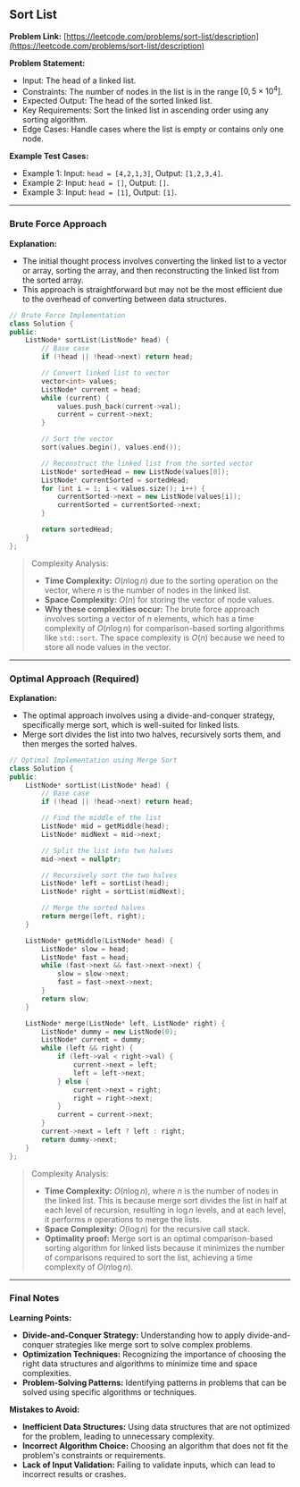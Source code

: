 ## Sort List

**Problem Link:** [https://leetcode.com/problems/sort-list/description](https://leetcode.com/problems/sort-list/description)

**Problem Statement:**
- Input: The head of a linked list.
- Constraints: The number of nodes in the list is in the range $[0, 5 \times 10^4]$.
- Expected Output: The head of the sorted linked list.
- Key Requirements: Sort the linked list in ascending order using any sorting algorithm.
- Edge Cases: Handle cases where the list is empty or contains only one node.

**Example Test Cases:**
- Example 1: Input: `head = [4,2,1,3]`, Output: `[1,2,3,4]`.
- Example 2: Input: `head = []`, Output: `[]`.
- Example 3: Input: `head = [1]`, Output: `[1]`.

---

### Brute Force Approach

**Explanation:**
- The initial thought process involves converting the linked list to a vector or array, sorting the array, and then reconstructing the linked list from the sorted array.
- This approach is straightforward but may not be the most efficient due to the overhead of converting between data structures.

```cpp
// Brute Force Implementation
class Solution {
public:
    ListNode* sortList(ListNode* head) {
        // Base case
        if (!head || !head->next) return head;

        // Convert linked list to vector
        vector<int> values;
        ListNode* current = head;
        while (current) {
            values.push_back(current->val);
            current = current->next;
        }

        // Sort the vector
        sort(values.begin(), values.end());

        // Reconstruct the linked list from the sorted vector
        ListNode* sortedHead = new ListNode(values[0]);
        ListNode* currentSorted = sortedHead;
        for (int i = 1; i < values.size(); i++) {
            currentSorted->next = new ListNode(values[i]);
            currentSorted = currentSorted->next;
        }

        return sortedHead;
    }
};
```

> Complexity Analysis:
> - **Time Complexity:** $O(n \log n)$ due to the sorting operation on the vector, where $n$ is the number of nodes in the linked list.
> - **Space Complexity:** $O(n)$ for storing the vector of node values.
> - **Why these complexities occur:** The brute force approach involves sorting a vector of $n$ elements, which has a time complexity of $O(n \log n)$ for comparison-based sorting algorithms like `std::sort`. The space complexity is $O(n)$ because we need to store all node values in the vector.

---

### Optimal Approach (Required)

**Explanation:**
- The optimal approach involves using a divide-and-conquer strategy, specifically merge sort, which is well-suited for linked lists.
- Merge sort divides the list into two halves, recursively sorts them, and then merges the sorted halves.

```cpp
// Optimal Implementation using Merge Sort
class Solution {
public:
    ListNode* sortList(ListNode* head) {
        // Base case
        if (!head || !head->next) return head;

        // Find the middle of the list
        ListNode* mid = getMiddle(head);
        ListNode* midNext = mid->next;

        // Split the list into two halves
        mid->next = nullptr;

        // Recursively sort the two halves
        ListNode* left = sortList(head);
        ListNode* right = sortList(midNext);

        // Merge the sorted halves
        return merge(left, right);
    }

    ListNode* getMiddle(ListNode* head) {
        ListNode* slow = head;
        ListNode* fast = head;
        while (fast->next && fast->next->next) {
            slow = slow->next;
            fast = fast->next->next;
        }
        return slow;
    }

    ListNode* merge(ListNode* left, ListNode* right) {
        ListNode* dummy = new ListNode(0);
        ListNode* current = dummy;
        while (left && right) {
            if (left->val < right->val) {
                current->next = left;
                left = left->next;
            } else {
                current->next = right;
                right = right->next;
            }
            current = current->next;
        }
        current->next = left ? left : right;
        return dummy->next;
    }
};
```

> Complexity Analysis:
> - **Time Complexity:** $O(n \log n)$, where $n$ is the number of nodes in the linked list. This is because merge sort divides the list in half at each level of recursion, resulting in $\log n$ levels, and at each level, it performs $n$ operations to merge the lists.
> - **Space Complexity:** $O(\log n)$ for the recursive call stack.
> - **Optimality proof:** Merge sort is an optimal comparison-based sorting algorithm for linked lists because it minimizes the number of comparisons required to sort the list, achieving a time complexity of $O(n \log n)$.

---

### Final Notes

**Learning Points:**
- **Divide-and-Conquer Strategy:** Understanding how to apply divide-and-conquer strategies like merge sort to solve complex problems.
- **Optimization Techniques:** Recognizing the importance of choosing the right data structures and algorithms to minimize time and space complexities.
- **Problem-Solving Patterns:** Identifying patterns in problems that can be solved using specific algorithms or techniques.

**Mistakes to Avoid:**
- **Inefficient Data Structures:** Using data structures that are not optimized for the problem, leading to unnecessary complexity.
- **Incorrect Algorithm Choice:** Choosing an algorithm that does not fit the problem's constraints or requirements.
- **Lack of Input Validation:** Failing to validate inputs, which can lead to incorrect results or crashes.